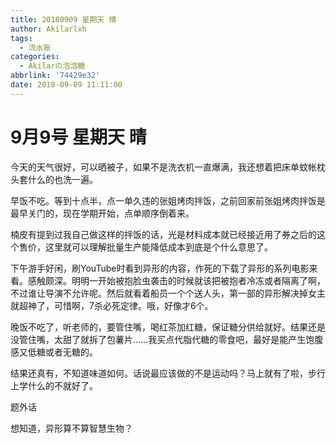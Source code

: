 ```yaml
---
title: 20180909 星期天 晴
author: Akilarlxh
tags:
  - 流水账
categories:
  - Akilarの泡泡糖
abbrlink: '74429e32'
date: 2018-09-09 11:11:00
---
```

# 9月9号 星期天 晴

今天的天气很好，可以晒被子，如果不是洗衣机一直爆满，我还想着把床单蚊帐枕头套什么的也洗一遍。

早饭不吃。等到十点半，点一单久违的张姐烤肉拌饭，之前回家前张姐烤肉拌饭是最早关门的，现在学期开始，点单顺序倒着来。

楠皮有提到过我自己做这样的拌饭的话，光是材料成本就已经接近用了券之后的这个售价，这里就可以理解批量生产能降低成本到底是个什么意思了。

下午游手好闲，刷YouTube时看到异形的内容，作死的下载了异形的系列电影来看。感触颇深。明明一开始被抱脸虫袭击的时候就该把被抱者冷冻或者隔离了啊，不过谁让导演不允许呢。然后就看着船员一个个送人头，第一部的异形解决掉女主就超神了，可惜啊，7杀必死定律。哦，好像才6个。

晚饭不吃了，听老师的，要管住嘴，喝红茶加红糖，保证糖分供给就好。结果还是没管住嘴，太甜了就拆了包薯片……我买点代脂代糖的零食吧，最好是能产生饱腹感又低糖或者无糖的。

结果还真有，不知道味道如何。话说最应该做的不是运动吗？马上就有了啦，步行上学什么的不就好了。

题外话

想知道，异形算不算智慧生物？

